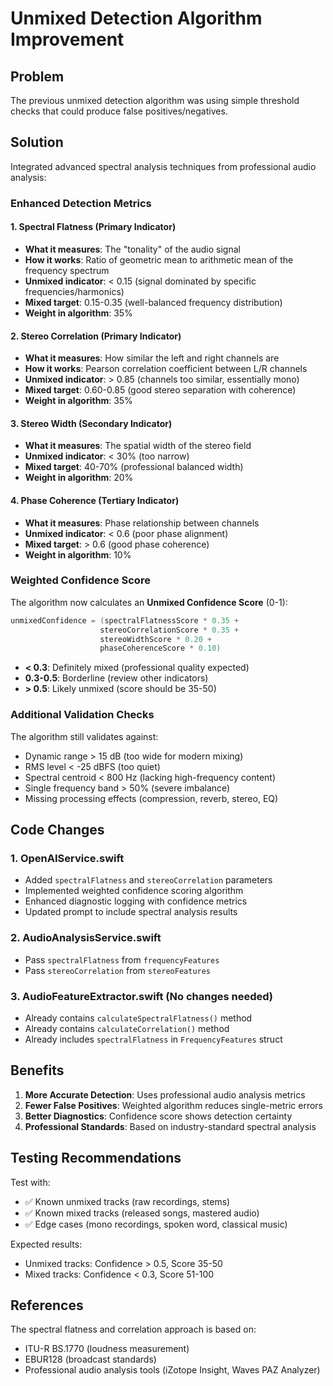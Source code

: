 # Unmixed Detection Algorithm Improvement

## Problem
The previous unmixed detection algorithm was using simple threshold checks that could produce false positives/negatives.

## Solution
Integrated advanced spectral analysis techniques from professional audio analysis:

### Enhanced Detection Metrics

#### 1. **Spectral Flatness** (Primary Indicator)
- **What it measures**: The "tonality" of the audio signal
- **How it works**: Ratio of geometric mean to arithmetic mean of the frequency spectrum
- **Unmixed indicator**: < 0.15 (signal dominated by specific frequencies/harmonics)
- **Mixed target**: 0.15-0.35 (well-balanced frequency distribution)
- **Weight in algorithm**: 35%

#### 2. **Stereo Correlation** (Primary Indicator)  
- **What it measures**: How similar the left and right channels are
- **How it works**: Pearson correlation coefficient between L/R channels
- **Unmixed indicator**: > 0.85 (channels too similar, essentially mono)
- **Mixed target**: 0.60-0.85 (good stereo separation with coherence)
- **Weight in algorithm**: 35%

#### 3. **Stereo Width** (Secondary Indicator)
- **What it measures**: The spatial width of the stereo field
- **Unmixed indicator**: < 30% (too narrow)
- **Mixed target**: 40-70% (professional balanced width)
- **Weight in algorithm**: 20%

#### 4. **Phase Coherence** (Tertiary Indicator)
- **What it measures**: Phase relationship between channels
- **Unmixed indicator**: < 0.6 (poor phase alignment)
- **Mixed target**: > 0.6 (good phase coherence)
- **Weight in algorithm**: 10%

### Weighted Confidence Score

The algorithm now calculates an **Unmixed Confidence Score** (0-1):

```swift
unmixedConfidence = (spectralFlatnessScore * 0.35 + 
                    stereoCorrelationScore * 0.35 + 
                    stereoWidthScore * 0.20 + 
                    phaseCoherenceScore * 0.10)
```

- **< 0.3**: Definitely mixed (professional quality expected)
- **0.3-0.5**: Borderline (review other indicators)
- **> 0.5**: Likely unmixed (score should be 35-50)

### Additional Validation Checks

The algorithm still validates against:
- Dynamic range > 15 dB (too wide for modern mixing)
- RMS level < -25 dBFS (too quiet)
- Spectral centroid < 800 Hz (lacking high-frequency content)
- Single frequency band > 50% (severe imbalance)
- Missing processing effects (compression, reverb, stereo, EQ)

## Code Changes

### 1. OpenAIService.swift
- Added `spectralFlatness` and `stereoCorrelation` parameters
- Implemented weighted confidence scoring algorithm
- Enhanced diagnostic logging with confidence metrics
- Updated prompt to include spectral analysis results

### 2. AudioAnalysisService.swift
- Pass `spectralFlatness` from `frequencyFeatures`
- Pass `stereoCorrelation` from `stereoFeatures`

### 3. AudioFeatureExtractor.swift (No changes needed)
- Already contains `calculateSpectralFlatness()` method
- Already contains `calculateCorrelation()` method
- Already includes `spectralFlatness` in `FrequencyFeatures` struct

## Benefits

1. **More Accurate Detection**: Uses professional audio analysis metrics
2. **Fewer False Positives**: Weighted algorithm reduces single-metric errors
3. **Better Diagnostics**: Confidence score shows detection certainty
4. **Professional Standards**: Based on industry-standard spectral analysis

## Testing Recommendations

Test with:
- ✅ Known unmixed tracks (raw recordings, stems)
- ✅ Known mixed tracks (released songs, mastered audio)
- ✅ Edge cases (mono recordings, spoken word, classical music)

Expected results:
- Unmixed tracks: Confidence > 0.5, Score 35-50
- Mixed tracks: Confidence < 0.3, Score 51-100

## References

The spectral flatness and correlation approach is based on:
- ITU-R BS.1770 (loudness measurement)
- EBUR128 (broadcast standards)
- Professional audio analysis tools (iZotope Insight, Waves PAZ Analyzer)
